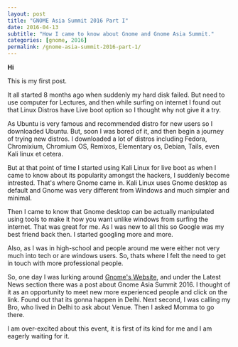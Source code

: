 ```yaml
---
layout: post
title: "GNOME Asia Summit 2016 Part I"
date: 2016-04-13
subtitle: "How I came to know about Gnome and Gnome Asia Summit."
categories: [gnome, 2016]
permalink: /gnome-asia-summit-2016-part-1/
---
```



**Hi**

This is my first post.

It all started 8 months ago when suddenly my hard disk failed. But need to use computer for Lectures, and then while surfing on internet I found out that Linux Distros have Live boot option so I thought why not give it a try.

As Ubuntu is very famous and recommended distro for new users so I downloaded Ubuntu. But, soon I was bored of it, and then begin a journey of trying new distros. I downloaded a lot of distros including Fedora, Chromixium, Chromium OS, Remixos, Elementary os, Debian, Tails, even Kali linux et cetera.

But at that point of time I started using Kali Linux for live boot as when I came to know about its popularity amongst the hackers, I suddenly become intrested. That's where Gnome came in. Kali Linux uses Gnome desktop as default and Gnome was very different from Windows and much simpler and minimal.

Then I came to know that Gnome desktop can be actually manipulated using tools to make it how you want unlike windows from surfing the internet. That was great for me. As I was new to all this so Google was my best friend back then. I started googling more and more.

Also, as I was in high-school and people around me were either not very much into tech or are windows users. So, thats where I felt the need to get in touch with more professional people.

So, one day I was lurking around [Gnome's Website](https://www.gnome.org), and under the Latest News section there was a post about Gnome Asia Summit 2016. I thought of it as an opportunity to meet new more experienced people and click on the link. Found out that its gonna happen in Delhi. Next second, I was calling my Bro, who lived in Delhi to ask about Venue. Then I asked Momma to go there.

I am over-excited about this event, it is first of its kind for me and I am eagerly waiting for it.
